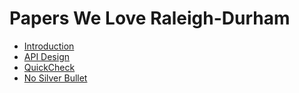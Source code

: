 # Papers We Love Raleigh-Durham

* [Introduction](README.md)
* [API Design](docs/api_design/api-design-notes.md)
* [QuickCheck](docs/quickcheck/quickcheck.md)
* [No Silver Bullet](docs/no_silver_bullet/no_silver_bullet.md)
